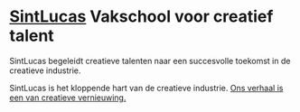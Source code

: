 # [SintLucas](https://www.sintlucas.nl/) Vakschool voor creatief talent
SintLucas begeleidt creatieve talenten naar een succesvolle toekomst in de creatieve industrie.

SintLucas is het kloppende hart van de creatieve industrie.
[Ons verhaal is een van creatieve vernieuwing.](https://www.sintlucas.nl/ons-verhaal)
